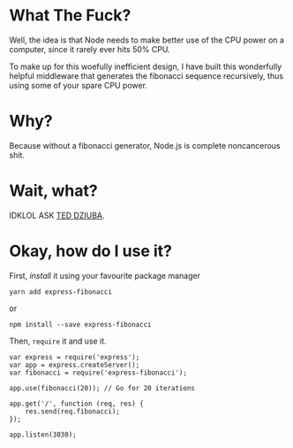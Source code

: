 What The Fuck?
==============
Well, the idea is that Node needs to make better use of the CPU power on a computer, since it rarely ever hits 50% CPU.

To make up for this woefully inefficient design, I have built this wonderfully helpful middleware that generates the fibonacci sequence recursively, thus using some of your spare CPU power.

Why?
====
Because without a fibonacci generator, Node.js is complete noncancerous shit.

Wait, what?
===========
IDKLOL ASK [TED DZIUBA](http://teddziuba.com/2011/10/node-js-is-cancer.html).

Okay, how do I use it?
======================
First, _install_ it using your favourite package manager

	yarn add express-fibonacci

or

	npm install --save express-fibonacci

Then, `require` it and use it.

	var express = require('express');
	var app = express.createServer();
	var fibonacci = require('express-fibonacci');

	app.use(fibonacci(20)); // Go for 20 iterations

	app.get('/', function (req, res) {
		res.send(req.fibonacci);
	});

	app.listen(3030);
